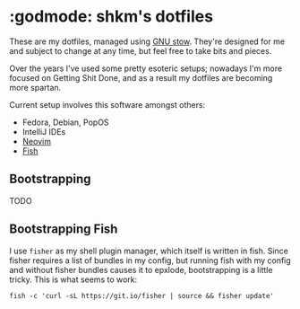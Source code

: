 # :godmode: shkm's dotfiles

These are my dotfiles, managed using [GNU stow](https://www.gnu.org/software/stow/). They're designed for me and subject to change at any time, but feel free to take bits and pieces.

Over the years I've used some pretty esoteric setups; nowadays I'm more focused on Getting Shit Done, and as a result my dotfiles are becoming more spartan.


Current setup involves this software amongst others:

- Fedora, Debian, PopOS
- IntelliJ IDEs
- [Neovim](https://neovim.io/)
- [Fish](https://fishshell.com/)

## Bootstrapping
TODO

## Bootstrapping Fish

I use `fisher` as my shell plugin manager, which itself is written in fish. Since fisher requires a list of bundles in my config, but running fish with my config and without fisher bundles causes it to epxlode, bootstrapping is a little tricky. This is what seems to work:

```
fish -c 'curl -sL https://git.io/fisher | source && fisher update'
```
